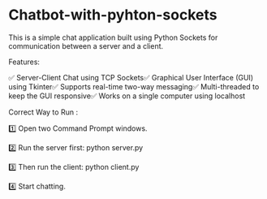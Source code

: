 # Chatbot-with-pyhton-sockets

This is a simple chat application built using Python Sockets for communication between a server and a client.

Features:

✅ Server-Client Chat using TCP Sockets✅ Graphical User Interface (GUI) using Tkinter✅ Supports real-time two-way messaging✅ Multi-threaded to keep the GUI responsive✅ Works on a single computer using localhost

Correct Way to Run :

1️⃣ Open two Command Prompt windows.

2️⃣ Run the server first:
    python server.py
    
3️⃣ Then run the client:
    python client.py
    
4️⃣ Start chatting.
